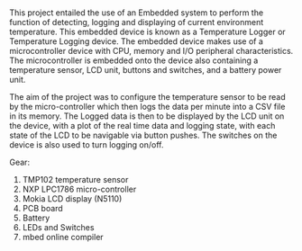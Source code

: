 #
This project entailed the use of an Embedded system to perform the function of detecting,
logging and displaying of current environment temperature. This embedded device is
known as a Temperature Logger or Temperature Logging device. The embedded
device makes use of a microcontroller device with CPU, memory and I/O peripheral
characteristics. The microcontroller is embedded onto the device also containing a
temperature sensor, LCD unit, buttons and switches, and a battery power unit.

The aim of the project was to configure the temperature sensor to be read by the
micro-controller which then logs the data per minute into a CSV file in its memory. The
Logged data is then to be displayed by the LCD unit on the device, with a plot of the
real time data and logging state, with each state of the LCD to be navigable via button
pushes. The switches on the device is also used to turn logging on/off.

Gear:
1. TMP102 temperature sensor
2. NXP LPC1786 micro-controller
3. Mokia LCD display (N5110)
4. PCB board
5. Battery
6. LEDs and Switches
7. mbed online compiler

